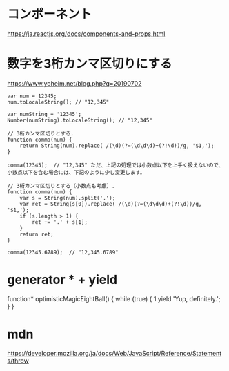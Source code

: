 # コンポーネント
https://ja.reactjs.org/docs/components-and-props.html

# 数字を3桁カンマ区切りにする
https://www.yoheim.net/blog.php?q=20190702
```
var num = 12345;
num.toLocaleString(); // "12,345"

var numString = '12345';
Number(numString).toLocaleString(); // "12,345"

// 3桁カンマ区切りとする.
function comma(num) {
    return String(num).replace( /(\d)(?=(\d\d\d)+(?!\d))/g, '$1,');
}

comma(12345);  // "12,345" ただ、上記の処理では小数点以下を上手く扱えないので、小数点以下を含む場合には、下記のように少し変更します。

// 3桁カンマ区切りとする（小数点も考慮）.
function comma(num) {
    var s = String(num).split('.');
    var ret = String(s[0]).replace( /(\d)(?=(\d\d\d)+(?!\d))/g, '$1,');
    if (s.length > 1) {
        ret += '.' + s[1];
    }
    return ret;
}

comma(12345.6789);  // "12,345.6789"
```
# generator   * + yield
function* optimisticMagicEightBall() {
while (true) { 1
yield 'Yup, definitely.'; }
}

# mdn
https://developer.mozilla.org/ja/docs/Web/JavaScript/Reference/Statements/throw

